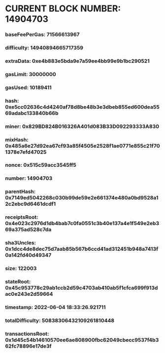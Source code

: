 # CURRENT BLOCK NUMBER: 14904703

### baseFeePerGas: 71566613967
### difficulty: 14940894665717359
### extraData: 0xe4b883e5bda9e7a59ee4bb99e9b1bc290521
### gasLimit: 30000000
### gasUsed: 10189411
### hash: 0xe5cc02636c4d4240af78d8be48b3e3dbeb855ed600dea5569adabc133840b66b
### miner: 0x829BD824B016326A401d083B33D092293333A830
### mixHash: 0x485a6e27d92ea67cf93a85f4505e2528f1ae0771e855c21f701378e7efd47025
### nonce: 0x515c59acc3545ff5
### number: 14904703
### parentHash: 0x7149ed5042268c030b99de59e2e661374e480a0bd9528a12c2ebc9d6461dcdf1
### receiptsRoot: 0x4e023c2976d1db4bab7c0fa0551c3b40e137a4e1f549e2eb369a375ad528c7da
### sha3Uncles: 0x1dcc4de8dec75d7aab85b567b6ccd41ad312451b948a7413f0a142fd40d49347
### size: 122003
### stateRoot: 0x45c953778c29ab1ccb2d59c4703ab410ab5f1cfca699f913dac0e243e2d59664
### timestamp: 2022-06-04 18:33:26.921711
### totalDifficulty: 50838306432109261810448
### transactionsRoot: 0x1d45c54b14610570ee6ae808900fbc62049cbecc9537f4b362fc78896e17de3f
